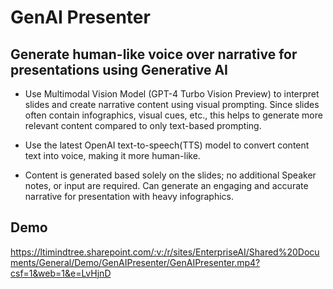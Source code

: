 # GenAI Presenter
## Generate human-like voice over narrative for presentations using Generative AI

* Use Multimodal Vision Model (GPT-4 Turbo Vision Preview) to interpret slides and create narrative content using visual prompting. Since slides often contain infographics, visual cues, etc., this helps to generate more relevant content compared to only text-based prompting.

* Use the latest OpenAI text-to-speech(TTS) model to convert content text into voice, making it more human-like.

* Content is generated based solely on the slides; no additional Speaker notes, or input are required.
Can generate an engaging and accurate narrative for presentation with heavy infographics.

## Demo

https://ltimindtree.sharepoint.com/:v:/r/sites/EnterpriseAI/Shared%20Documents/General/Demo/GenAIPresenter/GenAIPresenter.mp4?csf=1&web=1&e=LvHjnD

